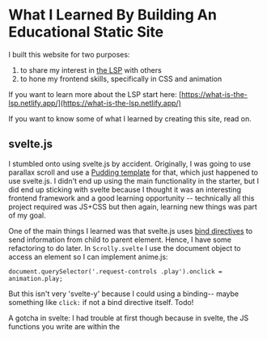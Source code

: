 # What I Learned By Building An Educational Static Site

I built this website for two purposes:

1. to share my interest in [the LSP](https://microsoft.github.io/language-server-protocol/) with others
2. to hone my frontend skills, specifically in CSS and animation 

If you want to learn more about the LSP start here: [https://what-is-the-lsp.netlify.app/](https://what-is-the-lsp.netlify.app/)

If you want to know some of what I learned by creating this site, read on. 

## svelte.js

I stumbled onto using svelte.js by accident. Originally, I was going to use parallax scroll and use a [Pudding template](https://github.com/the-pudding/svelte-starter) for that, which just happened to use svelte.js. I didn't end up using the main functionality in the starter, but I did end up sticking with svelte because I thought it was an interesting frontend framework and a good learning opportunity -- technically all this project required was JS+CSS but then again, learning new things was part of my goal. 

One of the main things I learned was that svelte.js uses [bind directives](https://svelte.dev/docs/element-directives#bind-property) to send information from child to parent element. Hence, I have some refactoring to do later. In `Scrolly.svelte` I use the document object to access an element so I can implement anime.js:

```
document.querySelector('.request-controls .play').onclick = animation.play;
```

But this isn't very 'svelte-y' because I could using a binding-- maybe something like `click:` if not a bind directive itself. Todo!

A gotcha in svelte: I had trouble at first though because in svelte, the JS functions you write are within the <script> tag, and that's not executed on mount so it might not run if you don't have the function execution tied to a user event-- you have to use the `onMount` [svelte function](https://svelte.dev/docs/svelte#onmount) to avoid this issue.

## anime.js

[anime.js](https://animejs.com/) is a JavaScript library that enables you to animate DOM elements. Typically, you feed the API a 'target' and then specify the movement from there:

```
anime({
  targets: '.element-classname',
  translateX: 990,
  duration: 4000
});
```

I ended up using a couple sets of [keyframes](https://animejs.com/documentation/#animationKeyframes) to animate elements, so I could lay out the animation in steps. 

I also used [Play/Pause](https://animejs.com/documentation/#playPause) controls. I chose them for two reasons. First, because when the user controls the motion, it is more accessible to users who prefer reduced motion (I have yet to implement the `prefers-reduced-motion` CSS query for the last animation I've used, but I should for the same reason). The second reason was because I wanted to give the user the ability to pause the motion to let the concept of asynchronicity sink in. You can see what I mean in [this section](https://what-is-the-lsp.netlify.app/#what-is-an-lsp).

I ran into an issue when animating the `goToDefinition` server request. I wanted to change the text on the parameter to go from `Location` to `Document URI, Position`. 

<img width="350" alt="Screenshot 2023-11-22 at 1 40 48 PM" src="https://github.com/Cerchie/what-is-the-lsp/assets/54046179/fd7c767d-9059-41b2-ac93-eea49df18d63">
<img width="382" alt="Screenshot 2023-11-22 at 1 41 10 PM" src="https://github.com/Cerchie/what-is-the-lsp/assets/54046179/0c4ef4fd-cce3-4656-abae-c47aacdeced3">


I'd do this by using keyframes and changing the innerHTML:


```
	var animationGoToDefReq = anime({
        targets:  '.gotodef-params',
        keyframes: [
            {translateY: 270},
			{innerHTML: 'Location'},
            {translateY: -1},
        ],	
```

Unfortunately, in V3 of anime.js this is not supported-- it adds a 0 to the end of every piece of HTML because it expects a number and 0 is the default. This [will be fixed in V4](https://github.com/juliangarnier/anime/issues/870). 



## CSS

I learned _so much_ about CSS for this! I've been taking Josh W. Comeau's course [CSS for JS Devs](https://css-for-js.dev/), and I'm only halfway through, but I'm no longer scared of CSS. 🤯

Basically, I didn't know before that CSS has different [layout algorithms](https://www.joshwcomeau.com/css/understanding-layout-algorithms/). Once you learn how those algorithms (flexbox, position, grid, table, flow) work, the mystery and confusion surrounding CSS dissipates.

For this particular project, I used a flexbox layout algo for my 'about the author' section:

```
#author-container {
    padding: 20px;;
    display:flex;
    justify-content: space-around;
}
```
I used it because I wanted the elements to be surrounded by space and oriented around the main axis. 

For the rest, I mainly used _positioned_ layout. If you want to learn more about these algorithms, [this blog post](https://www.joshwcomeau.com/css/understanding-layout-algorithms/) by Josh would be a great start. 

## Conclusion

These are just some tidbits and notes on what I've learned. I've got more to learn, including:

- implementing 'prefers reduced motion'
- finding a way to generate a scrollytelling template for my own purposes using ChatGPT
- the other CSS algos besides positioned and flexbox
- working my svelte.js muscles and making working in the bindings natural to me

But I've learned a few broader things along the way about creating static sites and animation. I've learned that animation design is a complex process that involves taking away more animation than you'd think (it was super hard deciding what movements were really necessary when it comes to educating readers on the concepts I wanted to teach, and which movement were just 'flair'). I've learned that user event-based coding isn't just limited to React. I've learned that it's easier to set up the design of your SPA (single page web app) at the beginning rather than having to go painstakingly back over the CSS alignment because you built stuff incrementally and it's now all wonky. Hopefully these lessons stick with me. :) 


